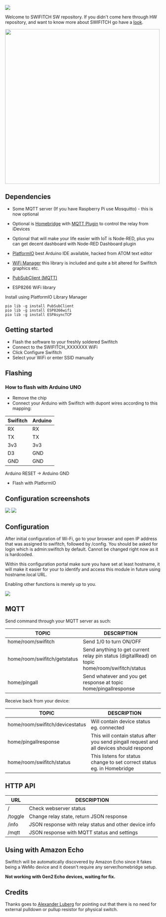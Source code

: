 ![](https://github.com/ArnieX/swifitch/blob/master/Images/swifitch_looong_header.png?raw=true)

Welcome to SWIFITCH SW repository. If you didn't come here through HW repository, and want to know more about SWIFITCH go have a [look](http://swifitch.cz).

<img src="https://github.com/ArnieX/swifitch/blob/master/Images/3D_Vector_Swifitch2.png?raw=true" width="500">

## Dependencies
- Some MQTT server (If you have Raspberry Pi use Mosquitto) - this is now optional
- Optional is [Homebridge](https://github.com/nfarina/homebridge) with [MQTT Plugin](https://github.com/cflurin/homebridge-mqtt) to control the relay from iDevices
- Optional that will make your life easier with IoT is Node-RED, plus you can get decent dashboard with Node-RED Dashboard plugin
- [PlatformIO](https://github.com/platformio/platformio) best Arduino IDE available, hacked from ATOM text editor

- [WiFi Manager](https://github.com/tzapu/WiFiManager) this library is included and quite a bit altered for Swifitch graphics etc.
- [PubSubClient (MQTT)](https://github.com/knolleary/pubsubclient)
- ESP8266 WiFi library

Install using PlatformIO Library Manager

```
pio lib -g install PubSubClient
pio lib -g install ESP8266wifi
pio lib -g install ESPAsyncTCP
```

## Getting started

- Flash the software to your freshly soldered Swifitch
- Connect to the SWIFITCH_XXXXXXX WiFi
- Click Configure Swifitch
- Select your WiFi or enter SSID manually

## Flashing
### How to flash with Arduino UNO

- Remove the chip
- Connect your Arduino with Swifitch with dupont wires according to this mapping:

| Swifitch     | Arduino |
|:------------ |:------- |
| RX           | RX      |
| TX           | TX      |
| 3v3          | 3v3     |
| D3           | GND     |
| GND          | GND     |

Arduino RESET -> Arduino GND

- Flash with PlatformIO

## Configuration screenshots

![](https://github.com/ArnieX/swifitch/blob/master/Images/Software/swifitch_sw_config_root_new.png?raw=true)
![](https://github.com/ArnieX/swifitch/blob/master/Images/Software/swifitch_sw_config_1_new.png?raw=true)

## Configuration

After initial configuration of Wi-Fi, go to your browser and open IP address that was assigned to swifitch, followed by /config. You should be asked for login which is admin:swifitch by default. Cannot be changed right now as it is hardcoded.

Within this configuration portal make sure you have set at least hostname, it will make it easier for your to identify and access this module in future using hostname.local URL.

Enabling other functions is merely up to you.

![](https://github.com/ArnieX/swifitch/blob/master/Images/Software/swifitch_sw_web_configuration_portal_new.png?raw=true)

## MQTT

Send command through your MQTT server as such:

|TOPIC|DESCRIPTION|
|---|---|
|home/room/swifitch|Send 1/0 to turn ON/OFF|
|home/room/swifitch/getstatus|Send anything to get current relay pin status (digitalRead) on topic home/room/swifitch/status|
|home/pingall|Send whatever and you get response at topic home/pingallresponse|

Receive back from your device:

|TOPIC|DESCRIPTION|
|---|---|
|home/room/swifitch/devicestatus|Will contain device status eg. connected|
|home/pingallresponse|This will contain status after you send pingall request and all devices should respond|
|home/room/swifitch/status|This listens for status change to set correct status eg. in Homebridge|

## HTTP API

|URL|DESCRIPTION|
|---|---|
|/|Check webserver status|
|/toggle|Change relay state, return JSON response|
|/info|JSON response with relay status and other device info|
|/mqtt|JSON response with MQTT status and settings|

## Using with Amazon Echo

Swifitch will be automatically discovered by Amazon Echo since it fakes being a WeMo device and it doesn't require any server/homebridge setup.

**Not working with Gen2 Echo devices, waiting for fix.**

## Credits

Thanks goes to [Alexander Luberg](https://github.com/LubergAlexander) for pointing out that there is no need for external pulldown or pullup resistor for physical switch.
